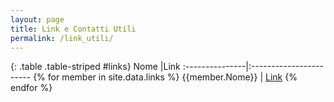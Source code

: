 ```yaml
---
layout: page
title: Link e Contatti Utili
permalink: /link_utili/
---
```


{: .table .table-striped #links}
Nome            |Link
:---------------|:-----------------------
{% for member in site.data.links %} {{member.Nome}} | [Link]({{member.Link}})
{% endfor %}
